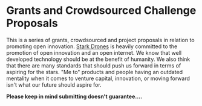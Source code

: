 # Grants and Crowdsourced Challenge Proposals
This is a series of grants, crowdsourced and project proposals in relation to promoting open innovation. [Stark Drones](https://www.starkdrones.org) is heavily committed to the promotion of open innovation and an open internet. We know that well developed technology should be at the benefit of humanity. We also think that there are many standards that should push us forward in terms of aspiring for the stars. "Me to" products and people having an outdated mentality when it comes to venture capital, innovation, or moving forward isn't what our future should aspire for.

**Please keep in mind submitting doesn't guarantee....**

